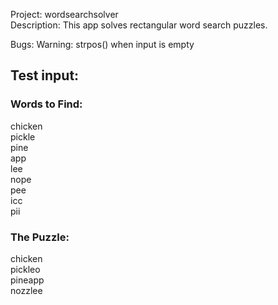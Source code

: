 Project: wordsearchsolver  
Description: This app solves rectangular word search puzzles.

Bugs: Warning: strpos() when input is empty

## Test input:  
### Words to Find:  
chicken  
pickle  
pine  
app  
lee  
nope  
pee  
icc  
pii  
### The Puzzle:  
chicken  
pickleo  
pineapp  
nozzlee  